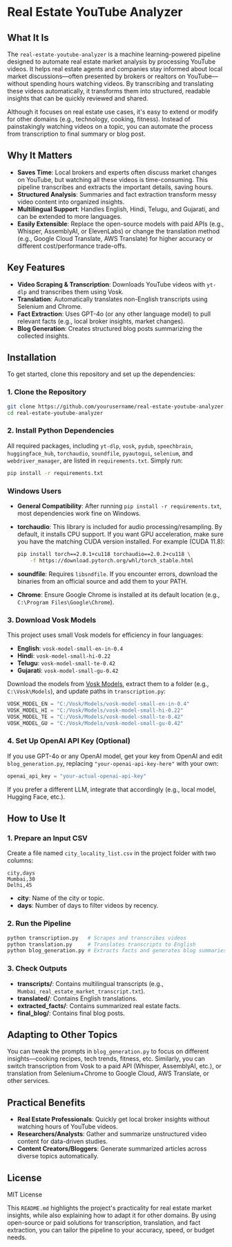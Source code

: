 # Real Estate YouTube Analyzer

## What It Is

The `real-estate-youtube-analyzer` is a machine learning-powered pipeline designed to automate real estate market analysis by processing YouTube videos. It helps real estate agents and companies stay informed about local market discussions—often presented by brokers or realtors on YouTube—without spending hours watching videos. By transcribing and translating these videos automatically, it transforms them into structured, readable insights that can be quickly reviewed and shared.

Although it focuses on real estate use cases, it's easy to extend or modify for other domains (e.g., technology, cooking, fitness). Instead of painstakingly watching videos on a topic, you can automate the process from transcription to final summary or blog post.

## Why It Matters
- **Saves Time**: Local brokers and experts often discuss market changes on YouTube, but watching all these videos is time-consuming. This pipeline transcribes and extracts the important details, saving hours.
- **Structured Analysis**: Summaries and fact extraction transform messy video content into organized insights.
- **Multilingual Support**: Handles English, Hindi, Telugu, and Gujarati, and can be extended to more languages.
- **Easily Extensible**: Replace the open-source models with paid APIs (e.g., Whisper, AssemblyAI, or ElevenLabs) or change the translation method (e.g., Google Cloud Translate, AWS Translate) for higher accuracy or different cost/performance trade-offs.

## Key Features
- **Video Scraping & Transcription**: Downloads YouTube videos with `yt-dlp` and transcribes them using Vosk.
- **Translation**: Automatically translates non-English transcripts using Selenium and Chrome.
- **Fact Extraction**: Uses GPT-4o (or any other language model) to pull relevant facts (e.g., local broker insights, market changes).
- **Blog Generation**: Creates structured blog posts summarizing the collected insights.

## Installation

To get started, clone this repository and set up the dependencies:

### 1. Clone the Repository
```bash
git clone https://github.com/yourusername/real-estate-youtube-analyzer
cd real-estate-youtube-analyzer
```

### 2. Install Python Dependencies
All required packages, including `yt-dlp`, `vosk`, `pydub`, `speechbrain`, `huggingface_hub`, `torchaudio`, `soundfile`, `pyautogui`, `selenium`, and `webdriver_manager`, are listed in `requirements.txt`. Simply run:
```bash
pip install -r requirements.txt
```

### Windows Users
- **General Compatibility**: After running `pip install -r requirements.txt`, most dependencies work fine on Windows.
- **torchaudio**: This library is included for audio processing/resampling. By default, it installs CPU support. If you want GPU acceleration, make sure you have the matching CUDA version installed. For example (CUDA 11.8):

  ```bash
  pip install torch==2.0.1+cu118 torchaudio==2.0.2+cu118 \
      -f https://download.pytorch.org/whl/torch_stable.html
  ```
- **soundfile**: Requires `libsndfile`. If you encounter errors, download the binaries from an official source and add them to your PATH.
- **Chrome**: Ensure Google Chrome is installed at its default location (e.g., `C:\Program Files\Google\Chrome`).

### 3. Download Vosk Models
This project uses small Vosk models for efficiency in four languages:
- **English**: `vosk-model-small-en-in-0.4`
- **Hindi**: `vosk-model-small-hi-0.22`
- **Telugu**: `vosk-model-small-te-0.42`
- **Gujarati**: `vosk-model-small-gu-0.42`

Download the models from [Vosk Models](https://alphacephei.com/vosk/models), extract them to a folder (e.g., `C:\Vosk\Models`), and update paths in `transcription.py`:
```python
VOSK_MODEL_EN = "C:/Vosk/Models/vosk-model-small-en-in-0.4"
VOSK_MODEL_HI = "C:/Vosk/Models/vosk-model-small-hi-0.22"
VOSK_MODEL_TE = "C:/Vosk/Models/vosk-model-small-te-0.42"
VOSK_MODEL_GU = "C:/Vosk/Models/vosk-model-small-gu-0.42"
```

### 4. Set Up OpenAI API Key (Optional)
If you use GPT-4o or any OpenAI model, get your key from OpenAI and edit `blog_generation.py`, replacing `"your-openai-api-key-here"` with your own:
```python
openai_api_key = "your-actual-openai-api-key"
```

If you prefer a different LLM, integrate that accordingly (e.g., local model, Hugging Face, etc.).

## How to Use It

### 1. Prepare an Input CSV
Create a file named `city_locality_list.csv` in the project folder with two columns:
```csv
city,days
Mumbai,30
Delhi,45
```
- **city**: Name of the city or topic.
- **days**: Number of days to filter videos by recency.

### 2. Run the Pipeline
```bash
python transcription.py   # Scrapes and transcribes videos
python translation.py     # Translates transcripts to English
python blog_generation.py # Extracts facts and generates blog summaries
```

### 3. Check Outputs
- **transcripts/**: Contains multilingual transcripts (e.g., `Mumbai_real_estate_market_transcript.txt`).
- **translated/**: Contains English translations.
- **extracted_facts/**: Contains summarized real estate facts.
- **final_blog/**: Contains final blog posts.

## Adapting to Other Topics
You can tweak the prompts in `blog_generation.py` to focus on different insights—cooking recipes, tech trends, fitness, etc. Similarly, you can switch transcription from Vosk to a paid API (Whisper, AssemblyAI, etc.), or translation from Selenium+Chrome to Google Cloud, AWS Translate, or other services.

## Practical Benefits
- **Real Estate Professionals**: Quickly get local broker insights without watching hours of YouTube videos.
- **Researchers/Analysts**: Gather and summarize unstructured video content for data-driven studies.
- **Content Creators/Bloggers**: Generate summarized articles across diverse topics automatically.

## License
MIT License

This `README.md` highlights the project's practicality for real estate market insights, while also explaining how to adapt it for other domains. By using open-source or paid solutions for transcription, translation, and fact extraction, you can tailor the pipeline to your accuracy, speed, or budget needs.

